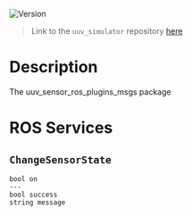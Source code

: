 ![Version](https://img.shields.io/badge/version-0.6.11-brightgreen.svg)

> Link to the `uuv_simulator` repository [here](https://github.com/uuvsimulator/uuv_simulator)

# Description

The uuv_sensor_ros_plugins_msgs package

# ROS Services

## `ChangeSensorState`

```
bool on
---
bool success
string message

```

